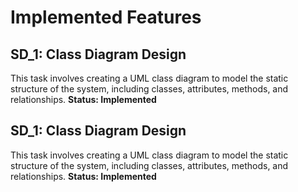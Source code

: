 # Implemented Features
## SD_1: Class Diagram Design
This task involves creating a UML class diagram to model the static structure of the system, including classes, attributes, methods, and relationships.
**Status: Implemented**

## SD_1: Class Diagram Design
This task involves creating a UML class diagram to model the static structure of the system, including classes, attributes, methods, and relationships.
**Status: Implemented**

